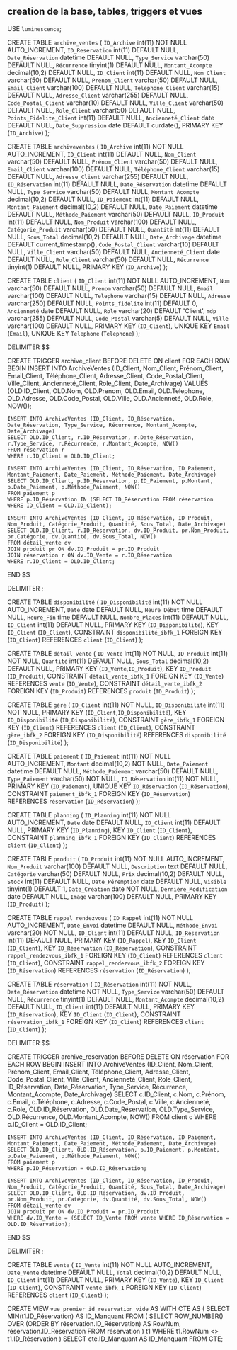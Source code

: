 ## creation de la base, tables, triggers et vues

USE `luminescence`;

CREATE TABLE `archive_ventes` (
`ID_Archive` int(11) NOT NULL AUTO_INCREMENT,
`ID_Reservation` int(11) DEFAULT NULL,
`Date_Réservation` datetime DEFAULT NULL,
`Type_Service` varchar(50) DEFAULT NULL,
`Récurrence` tinyint(1) DEFAULT NULL,
`Montant_Acompte` decimal(10,2) DEFAULT NULL,
`ID_Client` int(11) DEFAULT NULL,
`Nom_Client` varchar(50) DEFAULT NULL,
`Prenom_Client` varchar(50) DEFAULT NULL,
`Email_Client` varchar(100) DEFAULT NULL,
`Telephone_Client` varchar(15) DEFAULT NULL,
`Adresse_Client` varchar(255) DEFAULT NULL,
`Code_Postal_Client` varchar(10) DEFAULT NULL,
`Ville_Client` varchar(50) DEFAULT NULL,
`Role_Client` varchar(50) DEFAULT NULL,
`Points_Fidelite_Client` int(11) DEFAULT NULL,
`Ancienneté_Client` date DEFAULT NULL,
`Date_Suppression` date DEFAULT curdate(),
PRIMARY KEY (`ID_Archive`)
);

CREATE TABLE `archiveventes` (
`ID_Archive` int(11) NOT NULL AUTO_INCREMENT,
`ID_Client` int(11) DEFAULT NULL,
`Nom_Client` varchar(50) DEFAULT NULL,
`Prénom_Client` varchar(50) DEFAULT NULL,
`Email_Client` varchar(100) DEFAULT NULL,
`Téléphone_Client` varchar(15) DEFAULT NULL,
`Adresse_Client` varchar(255) DEFAULT NULL,
`ID_Réservation` int(11) DEFAULT NULL,
`Date_Réservation` datetime DEFAULT NULL,
`Type_Service` varchar(50) DEFAULT NULL,
`Montant_Acompte` decimal(10,2) DEFAULT NULL,
`ID_Paiement` int(11) DEFAULT NULL,
`Montant_Paiement` decimal(10,2) DEFAULT NULL,
`Date_Paiement` datetime DEFAULT NULL,
`Méthode_Paiement` varchar(50) DEFAULT NULL,
`ID_Produit` int(11) DEFAULT NULL,
`Nom_Produit` varchar(100) DEFAULT NULL,
`Catégorie_Produit` varchar(50) DEFAULT NULL,
`Quantité` int(11) DEFAULT NULL,
`Sous_Total` decimal(10,2) DEFAULT NULL,
`Date_Archivage` datetime DEFAULT current_timestamp(),
`Code_Postal_Client` varchar(10) DEFAULT NULL,
`Ville_Client` varchar(50) DEFAULT NULL,
`Ancienneté_Client` date DEFAULT NULL,
`Role_Client` varchar(50) DEFAULT NULL,
`Récurrence` tinyint(1) DEFAULT NULL,
PRIMARY KEY (`ID_Archive`)
);

CREATE TABLE `client` (
`ID_Client` int(11) NOT NULL AUTO_INCREMENT,
`Nom` varchar(50) DEFAULT NULL,
`Prenom` varchar(50) DEFAULT NULL,
`Email` varchar(100) DEFAULT NULL,
`Telephone` varchar(15) DEFAULT NULL,
`Adresse` varchar(250) DEFAULT NULL,
`Points_fidelite` int(11) DEFAULT 0,
`Ancienneté` date DEFAULT NULL,
`Role` varchar(20) DEFAULT 'Client',
`mdp` varchar(255) DEFAULT NULL,
`Code_Postal` varchar(5) DEFAULT NULL,
`Ville` varchar(100) DEFAULT NULL,
PRIMARY KEY (`ID_Client`),
UNIQUE KEY `Email` (`Email`),
UNIQUE KEY `Telephone` (`Telephone`)
);

DELIMITER $$

CREATE TRIGGER archive_client
BEFORE DELETE ON client FOR EACH ROW
BEGIN
INSERT INTO ArchiveVentes (ID_Client, Nom_Client, Prénom_Client, Email_Client, Téléphone_Client, Adresse_Client, Code_Postal_Client, Ville_Client, Ancienneté_Client, Role_Client, Date_Archivage)
VALUES (OLD.ID_Client, OLD.Nom, OLD.Prenom, OLD.Email, OLD.Telephone, OLD.Adresse, OLD.Code_Postal, OLD.Ville, OLD.Ancienneté, OLD.Role, NOW());

    INSERT INTO ArchiveVentes (ID_Client, ID_Réservation, Date_Réservation, Type_Service, Récurrence, Montant_Acompte, Date_Archivage)
    SELECT OLD.ID_Client, r.ID_Réservation, r.Date_Réservation, r.Type_Service, r.Récurrence, r.Montant_Acompte, NOW()
    FROM réservation r
    WHERE r.ID_Client = OLD.ID_Client;

    INSERT INTO ArchiveVentes (ID_Client, ID_Réservation, ID_Paiement, Montant_Paiement, Date_Paiement, Méthode_Paiement, Date_Archivage)
    SELECT OLD.ID_Client, p.ID_Réservation, p.ID_Paiement, p.Montant, p.Date_Paiement, p.Méthode_Paiement, NOW()
    FROM paiement p
    WHERE p.ID_Réservation IN (SELECT ID_Réservation FROM réservation WHERE ID_Client = OLD.ID_Client);

    INSERT INTO ArchiveVentes (ID_Client, ID_Réservation, ID_Produit, Nom_Produit, Catégorie_Produit, Quantité, Sous_Total, Date_Archivage)
    SELECT OLD.ID_Client, r.ID_Réservation, dv.ID_Produit, pr.Nom_Produit, pr.Catégorie, dv.Quantité, dv.Sous_Total, NOW()
    FROM détail_vente dv
    JOIN produit pr ON dv.ID_Produit = pr.ID_Produit
    JOIN réservation r ON dv.ID_Vente = r.ID_Réservation
    WHERE r.ID_Client = OLD.ID_Client;

END $$

DELIMITER ;

CREATE TABLE `disponibilité` (
`ID_Disponibilité` int(11) NOT NULL AUTO_INCREMENT,
`Date` date DEFAULT NULL,
`Heure_Début` time DEFAULT NULL,
`Heure_Fin` time DEFAULT NULL,
`Nombre_Places` int(11) DEFAULT NULL,
`ID_Client` int(11) DEFAULT NULL,
PRIMARY KEY (`ID_Disponibilité`),
KEY `ID_Client` (`ID_Client`),
CONSTRAINT `disponibilité_ibfk_1` FOREIGN KEY (`ID_Client`) REFERENCES `client` (`ID_Client`)
);

CREATE TABLE `détail_vente` (
`ID_Vente` int(11) NOT NULL,
`ID_Produit` int(11) NOT NULL,
`Quantité` int(11) DEFAULT NULL,
`Sous_Total` decimal(10,2) DEFAULT NULL,
PRIMARY KEY (`ID_Vente`,`ID_Produit`),
KEY `ID_Produit` (`ID_Produit`),
CONSTRAINT `détail_vente_ibfk_1` FOREIGN KEY (`ID_Vente`) REFERENCES `vente` (`ID_Vente`),
CONSTRAINT `détail_vente_ibfk_2` FOREIGN KEY (`ID_Produit`) REFERENCES `produit` (`ID_Produit`)
);

CREATE TABLE `gère` (
`ID_Client` int(11) NOT NULL,
`ID_Disponibilité` int(11) NOT NULL,
PRIMARY KEY (`ID_Client`,`ID_Disponibilité`),
KEY `ID_Disponibilité` (`ID_Disponibilité`),
CONSTRAINT `gère_ibfk_1` FOREIGN KEY (`ID_Client`) REFERENCES `client` (`ID_Client`),
CONSTRAINT `gère_ibfk_2` FOREIGN KEY (`ID_Disponibilité`) REFERENCES `disponibilité` (`ID_Disponibilité`)
);

CREATE TABLE `paiement` (
`ID_Paiement` int(11) NOT NULL AUTO_INCREMENT,
`Montant` decimal(10,2) NOT NULL,
`Date_Paiement` datetime DEFAULT NULL,
`Méthode_Paiement` varchar(50) DEFAULT NULL,
`Type_Paiement` varchar(50) NOT NULL,
`ID_Réservation` int(11) NOT NULL,
PRIMARY KEY (`ID_Paiement`),
UNIQUE KEY `ID_Réservation` (`ID_Réservation`),
CONSTRAINT `paiement_ibfk_1` FOREIGN KEY (`ID_Réservation`) REFERENCES `réservation` (`ID_Réservation`)
);

CREATE TABLE `planning` (
`ID_Planning` int(11) NOT NULL AUTO_INCREMENT,
`Date` date DEFAULT NULL,
`ID_Client` int(11) DEFAULT NULL,
PRIMARY KEY (`ID_Planning`),
KEY `ID_Client` (`ID_Client`),
CONSTRAINT `planning_ibfk_1` FOREIGN KEY (`ID_Client`) REFERENCES `client` (`ID_Client`)
);

CREATE TABLE `produit` (
`ID_Produit` int(11) NOT NULL AUTO_INCREMENT,
`Nom_Produit` varchar(100) DEFAULT NULL,
`Description` text DEFAULT NULL,
`Catégorie` varchar(50) DEFAULT NULL,
`Prix` decimal(10,2) DEFAULT NULL,
`Stock` int(11) DEFAULT NULL,
`Date_Péremption` date DEFAULT NULL,
`Visible` tinyint(1) DEFAULT 1,
`Date_Création` date NOT NULL,
`Dernière_Modification` date DEFAULT NULL,
`Image` varchar(100) DEFAULT NULL,
PRIMARY KEY (`ID_Produit`)
);

CREATE TABLE `rappel_rendezvous` (
`ID_Rappel` int(11) NOT NULL AUTO_INCREMENT,
`Date_Envoi` datetime DEFAULT NULL,
`Méthode_Envoi` varchar(20) NOT NULL,
`ID_Client` int(11) DEFAULT NULL,
`ID_Réservation` int(11) DEFAULT NULL,
PRIMARY KEY (`ID_Rappel`),
KEY `ID_Client` (`ID_Client`),
KEY `ID_Réservation` (`ID_Réservation`),
CONSTRAINT `rappel_rendezvous_ibfk_1` FOREIGN KEY (`ID_Client`) REFERENCES `client` (`ID_Client`),
CONSTRAINT `rappel_rendezvous_ibfk_2` FOREIGN KEY (`ID_Réservation`) REFERENCES `réservation` (`ID_Réservation`)
);

CREATE TABLE `réservation` (
`ID_Réservation` int(11) NOT NULL,
`Date_Réservation` datetime NOT NULL,
`Type_Service` varchar(50) DEFAULT NULL,
`Récurrence` tinyint(1) DEFAULT NULL,
`Montant_Acompte` decimal(10,2) DEFAULT NULL,
`ID_Client` int(11) DEFAULT NULL,
PRIMARY KEY (`ID_Réservation`),
KEY `ID_Client` (`ID_Client`),
CONSTRAINT `réservation_ibfk_1` FOREIGN KEY (`ID_Client`) REFERENCES `client` (`ID_Client`)
);

DELIMITER $$

CREATE TRIGGER archive_reservation
BEFORE DELETE ON réservation FOR EACH ROW
BEGIN
INSERT INTO ArchiveVentes (ID_Client, Nom_Client, Prénom_Client, Email_Client, Téléphone_Client, Adresse_Client, Code_Postal_Client, Ville_Client, Ancienneté_Client, Role_Client, ID_Réservation, Date_Réservation, Type_Service, Récurrence, Montant_Acompte, Date_Archivage)
SELECT c.ID_Client, c.Nom, c.Prénom, c.Email, c.Téléphone, c.Adresse, c.Code_Postal, c.Ville, c.Ancienneté, c.Role, OLD.ID_Réservation, OLD.Date_Réservation, OLD.Type_Service, OLD.Récurrence, OLD.Montant_Acompte, NOW()
FROM client c
WHERE c.ID_Client = OLD.ID_Client;

    INSERT INTO ArchiveVentes (ID_Client, ID_Réservation, ID_Paiement, Montant_Paiement, Date_Paiement, Méthode_Paiement, Date_Archivage)
    SELECT OLD.ID_Client, OLD.ID_Réservation, p.ID_Paiement, p.Montant, p.Date_Paiement, p.Méthode_Paiement, NOW()
    FROM paiement p
    WHERE p.ID_Réservation = OLD.ID_Réservation;

    INSERT INTO ArchiveVentes (ID_Client, ID_Réservation, ID_Produit, Nom_Produit, Catégorie_Produit, Quantité, Sous_Total, Date_Archivage)
    SELECT OLD.ID_Client, OLD.ID_Réservation, dv.ID_Produit, pr.Nom_Produit, pr.Catégorie, dv.Quantité, dv.Sous_Total, NOW()
    FROM détail_vente dv
    JOIN produit pr ON dv.ID_Produit = pr.ID_Produit
    WHERE dv.ID_Vente = (SELECT ID_Vente FROM vente WHERE ID_Réservation = OLD.ID_Réservation);

END $$

DELIMITER ;

CREATE TABLE `vente` (
`ID_Vente` int(11) NOT NULL AUTO_INCREMENT,
`Date_Vente` datetime DEFAULT NULL,
`Total` decimal(10,2) DEFAULT NULL,
`ID_Client` int(11) DEFAULT NULL,
PRIMARY KEY (`ID_Vente`),
KEY `ID_Client` (`ID_Client`),
CONSTRAINT `vente_ibfk_1` FOREIGN KEY (`ID_Client`) REFERENCES `client` (`ID_Client`)
);

CREATE VIEW `vue_premier_id_reservation_vide` AS
WITH CTE AS (
SELECT MIN(t1.ID_Réservation) AS ID_Manquant
FROM (
SELECT ROW_NUMBER() OVER (ORDER BY réservation.ID_Réservation) AS RowNum, réservation.ID_Réservation
FROM réservation
) t1
WHERE t1.RowNum <> t1.ID_Réservation
)
SELECT cte.ID_Manquant AS ID_Manquant
FROM CTE;
